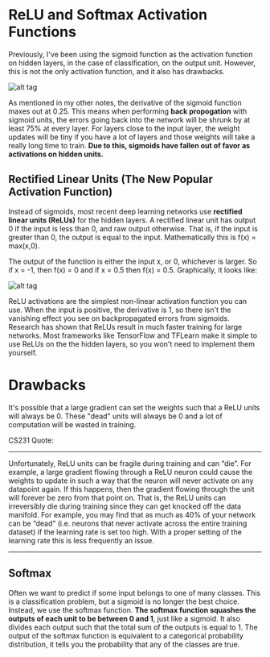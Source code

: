 # ReLU and Softmax Activation Functions

Previously, I've been using the sigmoid function as the activation function on hidden layers, in the case of classification, on the
output unit. However, this is not the only activation function, and it also has drawbacks.

![alt tag](https://d17h27t6h515a5.cloudfront.net/topher/2017/February/5893d15c_sigmoids/sigmoids.png)

As mentioned in my other notes, the derivative of the sigmoid function maxes out at 0.25. This means when performing **back propogation** with sigmoid units, the errors going back into the network will be shrunk by at least 75% at every layer. For layers close to the input layer, the weight updates will be tiny if you have a lot of layers and those weights will take a really long time to train. **Due to this, sigmoids have fallen out of favor as activations on hidden units.**

## Rectified Linear Units (The New Popular Activation Function)

Instead of sigmoids, most recent deep learning networks use **rectified linear units (ReLUs)** for the hidden layers. A rectified linear
unit has output 0 if the input is less than 0, and raw output otherwise. That is, if the input is greater than 0, the output is equal to
the input. Mathematically this is f(x) = max(x,0).

The output of the function is either the input x, or 0, whichever is larger. So if x = -1, then f(x) = 0 and if x = 0.5 then f(x) = 0.5.
Graphically, it looks like:

![alt tag](https://d17h27t6h515a5.cloudfront.net/topher/2017/February/58915ae8_relu/relu.png)

ReLU activations are the simplest non-linear activation function you can use. When the input is positive, the derivative is 1, so there isn't the vanishing effect you see on backpropagated errors from sigmoids. Research has shown that ReLUs result in much faster training for large networks. Most frameworks like TensorFlow and TFLearn make it simple to use ReLUs on the the hidden layers, so you won't need to implement them yourself.

# Drawbacks

It's possible that a large gradient can set the weights such that a ReLU units will always be 0. These "dead" units will always be
0 and a lot of computation will be wasted in training.

CS231 Quote:

***
Unfortunately, ReLU units can be fragile during training and can “die”. For example, a large gradient flowing through a ReLU neuron could cause the weights to update in such a way that the neuron will never activate on any datapoint again. If this happens, then the gradient flowing through the unit will forever be zero from that point on. That is, the ReLU units can irreversibly die during training since they can get knocked off the data manifold. For example, you may find that as much as 40% of your network can be “dead” (i.e. neurons that never activate across the entire training dataset) if the learning rate is set too high. With a proper setting of the learning rate this is less frequently an issue.
***

## Softmax

Often we want to predict if some input belongs to one of many classes. This is a classification problem, but a sigmoid is no longer the best choice. Instead, we use the softmax function. **The softmax function squashes the outputs of each unit to be between 0 and 1**, just like a sigmoid. It also divides each output such that the total sum of the outputs is equal to 1. The output of the softmax function is equivalent to a categorical probability distribution, it tells you the probability that any of the classes are true.
